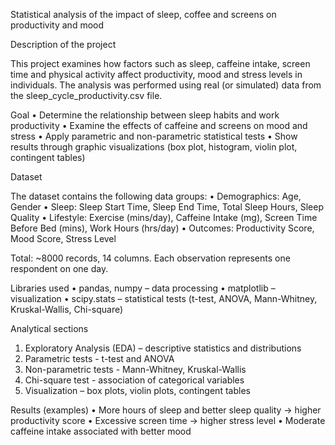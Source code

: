  Statistical analysis of the impact of sleep, coffee and screens on productivity and mood

 Description of the project

This project examines how factors such as sleep, caffeine intake, screen time and physical activity affect productivity, mood and stress levels in individuals.
The analysis was performed using real (or simulated) data from the sleep_cycle_productivity.csv file.

 Goal 
• Determine the relationship between sleep habits and work productivity 
• Examine the effects of caffeine and screens on mood and stress 
• Apply parametric and non-parametric statistical tests 
• Show results through graphic visualizations (box plot, histogram, violin plot, contingent tables)

 Dataset

The dataset contains the following data groups: 
• Demographics: Age, Gender 
• Sleep: Sleep Start Time, Sleep End Time, Total Sleep Hours, Sleep Quality 
• Lifestyle: Exercise (mins/day), Caffeine Intake (mg), Screen Time Before Bed (mins), Work Hours (hrs/day) 
• Outcomes: Productivity Score, Mood Score, Stress Level

Total: ~8000 records, 14 columns.
Each observation represents one respondent on one day.

 Libraries used 
• pandas, numpy – data processing 
• matplotlib – visualization 
• scipy.stats – statistical tests (t-test, ANOVA, Mann-Whitney, Kruskal-Wallis, Chi-square)

 Analytical sections 
1. Exploratory Analysis (EDA) – descriptive statistics and distributions 
2. Parametric tests - t-test and ANOVA 
3. Non-parametric tests - Mann-Whitney, Kruskal-Wallis 
4. Chi-square test - association of categorical variables 
5. Visualization – box plots, violin plots, contingent tables

 Results (examples) 
• More hours of sleep and better sleep quality → higher productivity score 
• Excessive screen time → higher stress level 
• Moderate caffeine intake associated with better mood
